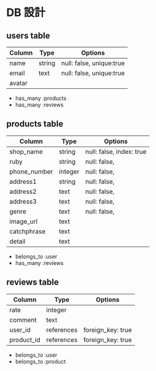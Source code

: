 # DB 設計

## users table
|Column|Type|Options|
|------|----|-------|
|name|string|null: false, unique:true|
|email|text|null: false, unique:true|
|avatar|||
- has_many :products
- has_many :reviews



## products table
|Column|Type|Options|
|------|----|-------|
|shop_name|string|null: false, index: true|
|ruby|string|null: false,|
|phone_number|integer|null: false,|
|address1|string|null: false,|
|address2|text|null: false,|
|address3|text|null: false,|
|genre|text|null: false,|
|image_url|text||
|catchphrase|text||
|detail|text||
- belongs_to :user
- has_many :reviews


## reviews table
|Column|Type|Options|
|------|----|-------|
|rate|integer||
|comment|text||
|user_id|references|foreign_key: true|
|product_id|references|foreign_key: true|

- belongs_to :user
- belongs_to :product
